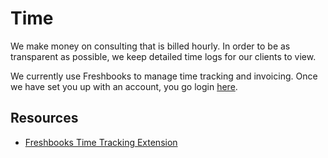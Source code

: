 # Time

We make money on consulting that is billed hourly. In order to be as transparent as possible, we keep detailed time logs for our clients to view.

We currently use Freshbooks to manage time tracking and invoicing. Once we have
set you up with an account, you go login
[here](https://poeticsystems.freshbooks.com/).

## Resources

* [Freshbooks Time Tracking Extension](https://github.com/poetic/FreshBooksTimer)
